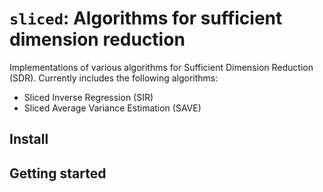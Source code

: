 # `sliced`: Algorithms for sufficient dimension reduction

Implementations of various algorithms for Sufficient Dimension Reduction (SDR).
Currently includes the following algorithms:
* Sliced Inverse Regression (SIR)
* Sliced Average Variance Estimation (SAVE)

## Install

## Getting started
